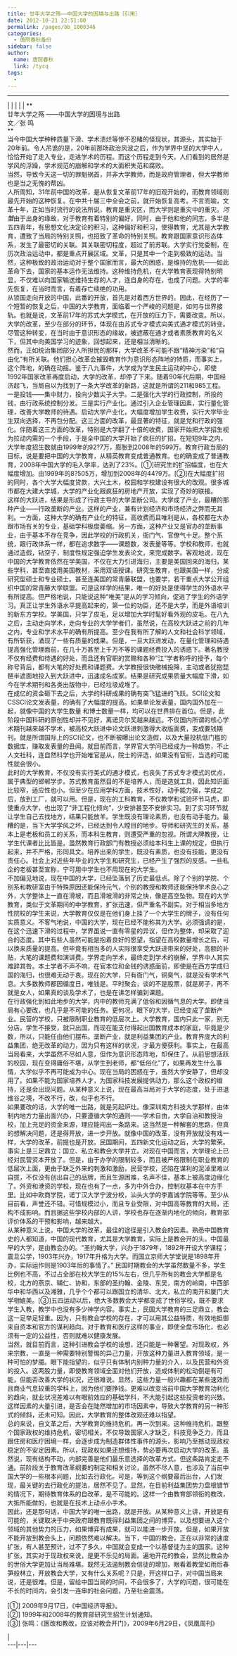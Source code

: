 ```yaml
---
title: 廿年大学之殇——中国大学的困境与出路［引用］
date: 2012-10-21 22:51:00
permalink: /pages/bb_1000346
categories: 
  - 唐院春秋备份
sidebar: false
author: 
  name: 唐院春秋
  link: /tycq
tags: 
  - 
---
```


* * *

  
|  |  |  |  |  **  
廿年大学之殇 ——中国大学的困境与出路  
文／张 鸣  
**  
当今中国大学种种质量下滑、学术溃烂等惨不忍睹的怪现状，其源头，其实始于20年前。令人吊诡的是，20年前那场政治风波之后，作为学界中坚的大学中人，恰恰开始了走入专业，走进学术的历程。而这个历程走到今天，人们看到的居然是学风的浮躁，学术规范的崩解和学术的大面积失范和腐败。  
当然，导致今天这一切的罪魁祸首，并非大学教师，而是政府管理者，但大学教师也是当之无愧的帮凶。  
人所周知，31年前中国的改革，是从恢复文革前17年的旧观开始的，而教育领域则最先开始的这种恢复。在中共十届三中全会之前，就开始恢复高考。不言而喻，文革十年，正如当时流行的说法所说，教育是重灾区，而大学则是重灾中的重灾。*河蟹*由于出身的缘故，对于教育有着特别的偏好，同时，由于他和他的同志，多半是五四青年，有思想文化决定论的积习，这种偏好和积习，使得教育，尤其是大学教育，遭致了当局的特别关照，也招致了革命的特别关照。教育跟国家意识形态体系，发生了最密切的关联。其关联密切程度，超过了前苏联。大学实行党委制，在历次政治运动中，都是重点开展区域。文革，只是其中一个走到极致的运动。当然，这种极致的政治运动对于整个国家而言，最大的困惑，是维持的危机——如此革命下去，国家的基本运作无法维持。这种维持危机，在大学教育表现得特别明显，不仅难以向国家输送维持生存的人才，连自身的存在，也成了问题。大学的率先恢复，在当时而言，有着存亡续绝的功用。  
从锁国走向开放的中国，此番的开放，首先是对着西方世界的。因此，在经历了一个短暂的恢复之后，中国的大学教育，面临着一个严峻的问题是，如何与世界接轨。也就是说，文革前17年的苏式大学模式，在开放的压力下，需要改变。所以，大学的改革，至少在部分的环节，体现在由苏式专才模式向美式通才模式的转变。尽管这种转变，在当时由于意识形态的缘故，被遮蔽在通才或者素质教育的名义下，但其中向美国学习的迹象，回想起来，还是相当清晰的。  
然而，正如统治集团部分人所担忧的那样，大学改革不可能不跟“精神污染”和“自由化”有所关联。他们担心改革会摧毁教育作为意识形态阵地的特质，而事实上，这个阵地，的确在动摇。鉴于八九事件，大学成为学生民主运动的中心，即使1992年国家改革再度启动，大学的改革，却停了下来。随着90年代后期，中国经济起飞，当局自以为找到了一条大学改革的新路，这就是所谓的211和985工程。一是投钱——集中财力，投向少数尖子大学。二是强化大学的行政控制，所投的钱，由行政系统控制分发。三是实行产业化。通过引入企业管理因素，实行量化管理，改善大学教师的待遇。启动大学产业化，大幅度增加学生收费，实行大学毕业生双向选择，不再包分配。这三方面的改革，最显著的特征，就是党和行政的强化。伴随着这三方面的改革，特别是大学翻了十倍的收费，国家开始把大学招生视为拉动内需的一个手段，于是全中国的大学开始了疯狂的扩招，在短短9年之内，大学年度招生数就由1999年的92?7万，膨胀到2008年的599万。教育行政当局的目标，说是要把中国的大学教育，从精英教育变成普通教育。也的确变成了普通教育，2008年中国大学的毛入学率，达到了23%。[①]研究生的扩招幅度，也在大幅度增加。由1999年的8?505万，增加到2008年的44?9万。[②]在大幅度扩招的同时，各个大学大幅度贷款，大兴土木，校园和学校建设有很大的改观。很多城市都在大建大学城，大学的产业化跟疯狂的房地产开放，实现了奇妙的联接。  
这样的大跃进，结果是形成了行政主导的大学垄断公司。大学成了产业，最糟的那种产业——行政垄断的产业。这样的产业，兼有计划经济和市场经济之弊而无其利。一方面，这种大学的确有产业化的特征，高收费而且唯利是从，各校都在大办跟市场有关的专业，基础学科极度萎缩。另一方面，这种产业又是官办的垄断事业，由于基本不存在竞争，因此学校的行政机关，衙门气、官僚气十足。整个系统，跟行政体系一样，都在追求数字——课题数，发表量等等。学校和教师，也就通过造假，钻空子，制度性规定强迫学生发表论文，来完成数字。客观地说，现在中国的大学教育依然在学美国，不仅在大力引进海归，主要是美国回来的海归，某些学科，甚至直接用美国教材，采用双语授课。研究生教育，也跟美国一样，分成研究型硕士和专业硕士。甚至连美国的常青藤联盟，也要学，若干重点大学公开组织中国的常青藤大学联盟。可是这样学的结果，唯一的好处是使得学生的外语水平有所提高。但严格地说，只能说这种“唯美”是从的学习倾向，促进了学生的外语学习。真正让学生外语水平提高起来的，第一位的功臣，还不是大学，而是外语培训的新东方学校。学美国，只学了皮毛，足以增加大学时髦好看外观的皮毛。在八九之后，主动走向学术，走向专业的大学学者们，虽然说，在高校大跃进之前的几年之内，专业和学术水平的确有所提高。至少在我有所了解的人文和社会科学领域，有所斩获，涌现了一些有质量的成果。但是，一旦大跃进发动，在量化管理和待遇提高强化管理面前，在几十万甚至上千万不等的课题经费投入的诱惑下。著名教授不仅有经费和待遇的好处，而且还有官职的赏赐和各种“江”学者称呼的授予，每个称号背后，都有大笔的好处费和课题费。大学教授很快缴械投降，主动或者犹抱琵琶半遮面地投入到大跃进中，迅速成名成家。结果是研究成果质量大幅度下滑，如今在学术期刊和各类出版物中，已经垃圾成堆了。  
在成亿的资金砸下去之后，大学的科研成果的确有突飞猛进的飞跃。SCI论文和CSSCI论文发表量，的确有了大幅度的提高。如果单论发表量，国内国外加在一起，就像中国的大学生数量
和博士数量一样，均可以在世界排在首位。但是，此阶段中国科研的原创性却并不见好，离诺贝尔奖越来越远。不仅国内所谓的核心学术期刊越来越不学术，被高校大跃进中论文跃进刺激得大收版面费，变成要钱期刊。就是所谓国际上的SCI论文，也不断被曝出论文造假，以及大量投机低门槛的数据库，赚取发表量的丑闻。就目前而言，学界官大学问已经成为一种趋势，不止人文社科，连自然科学也开始唯官是从，院士的评选，如果没有官衔，当选的可能性就会很小。  
此时的大学教育，不仅没有实行美式的通才模式，也丧失了苏式专才模式的优点，属于典型的邯郸学步。苏式教育虽然目的不是培养人，而是造就工具，因此知识面比较窄，适应性也小。但至少在应用学科方面，技术性好，动手能力强，学成之后，放到工厂，就可以用。但是，现在的工科教育，不仅教学和试验环节马虎，即使重点大学，也出现了“非工程化倾向”，少安排甚至不安排实习。到了实习环节就让学生自己去找地方，结果只能放羊。学生既没有理论素质，也没有动手能力。最糟的是，当下大学学风之坏，已经达到令人瞠目的地步。导师和研究生的关系，基本上是老板和员工的关系，而本科生教育，则遭受严重的忽视，所谓大牌教授，让学生代课者比比皆是。虽然教育行政部门有教授必须给本科生上课的规定，但执行起来，并不严格，形同具文。培养出来的学生，既没有素质，也没有技能，更没有责任心。社会上对近些年毕业的大学生和研究生，已经产生了强烈的反感。一些私企的老板甚至宣称，宁可用中学生也不用现在的大学生。  
不加偏见地说，现在中国的大学，已经坠落到了历史最低点。除了个别的学院、个别系和教研室由于特殊原因还能保持元气，个别的教授和教师还能保持学术良心之外，大学整体上一直在滑坡，而且滑坡滑的非常之快，像是高空坠物。现在的大学教育，类似于文革期间的中学教育，扩张迅速，但严重名不副实。对于相当多地方性院校的学生来说，大学教育仅仅是在他们身上挂了一个大学生的牌子，没有任何实质意义。不客气地说，中国的大学，现在已经不能称其为大学。必须强调的是，在这个迅速下滑的过程中，学界虽说一直有零星的异议，但作为整体，却采取了迎合的态度。其中有些人虽然可能是抱着良好的愿望，指望在高校数量增长之后，可以换来质量的提高。但毕竟有相当多的人实际很享受大跃进带来的好处，高额的补贴，大笔的课题费和演讲费。学界走向学术，最终走到学术的崩解，学界中人其实难辞其咎。本土学者不声不响，在官本位和金钱的诱惑面前，即使是在西方学成归国的海归，也很难无动于衷。现在的大学，只有衙门气，铜臭气，就是没有学术气息。大多数教师都因循度日，唯钱是。平时聚会，谈的不是股票，就是房子，再不就是女人，如果真的谈及学术了，也是在讲怎样骗到课题。  
在行政强化到如此地步的大学，内中的教师充满了低俗和因循气息的大学。即使当局有心要改，也几乎是不可能的任务。更何况，眼下的大学，已经变成了垄断产业。民营的学校，只被限制职业教育的低层次上。大学教育，国内只此一家，别无分店。学生不接受，就只出国，而现在能支付得起出国教育成本的家庭，毕竟是少数，所以，只能任由他们摆布。垄断产业，就是利益集团的产业。教育界庞大的利益集团，绝无改革的动力，因为只有这样的状况，才最方便获利。事实上，在最高当局看来，大学虽然不尽如人意，但作为意识形态阵地，却保住了。从前思想活跃的校园，现在变得庸俗不堪，从学生到老师，都“低俗化”了，如果再发生什么事情，大学似乎不再可能成为中心。现在当局的困惑在于，虽然大学安静了，但却没用了。如果不能为国家培养人才，为国家科技发展提供动力，那么这个政权的维持，还是会出现问题。从某种意义上说，现在最高当局对于大学的态度，处于进退维谷之境，不改不行，改，似乎也不行。  
如果要改的话，大学的唯一出路，就是另起炉灶。像深圳南方科技大学那样，由体制内地方力量出面兴办，只要遵循大学的通则——学术自由，大学自治和教授治校，加上充足的资金来源，理应能闯出一条路来。这当然是一种解套的思路，但真的想解决问题，还是得开放，进一步开放。就像中国的改革，没有开放就没有戏一样，大学的改革，前提也是开放。民国期间，五四新文化运动之后，大学的繁荣。事实上是三足鼎立：国立、私立和教会大学并立。对现在中国而言，大学理论上已经对民营资本开放了。但是，由于办学的限制较多，而且被严格限制在职业教育的低层次上面，更由于缺乏外来的刺激和激励，民营学校，还陷在谋利的泥淖里难以自拔，不仅没有创出自己的品牌，而且生源困难，名声不佳，基本上被高度边缘化了。外资和港资的学校，现在也有了一点，多为中外合办，控制权基本在中方手里。比如中欧商学院，诺丁汉大学宁波分校，汕头大学的李嘉诚学院等等。至少从目前看，声誉还不错。可惜规模过小，而且专业受限，对中国高等教育的大局，还构不成影响。而且据这些学校内部的人讲，学校也存在逐渐内地化的倾向，教育部评价体系的干预和影响，越来越大。  
从某种意义上说，中国大学的改革，最佳的途径是引入教会的因素。熟悉中国教育史的人都知道，中国的现代教育，尤其是大学教育，实际上是教会开的头。中国最早的大学，是由教会办的。“圣约翰大学，兴办于1879年，1892年开设大学课程；震旦公学，1903年兴办，1917年升格为大学。而国立京师大学堂说是1898年开办，实际运作则是1903年后的事情了。”
民国时期教会的大学虽然数量不多，学生比例也不高，不过占全部在校大学生的15%左右，但几乎所有的教会大学都是名校，北方的燕京、辅仁、协和，东部的圣约翰、金陵、东吴，南方的岭南，中西部华中和华西以及湘雅，几乎个个都可以跟国立的清华、北大，私立的南开和厦门大学相媲美。[③]五四运动以后，绝大多数教会大学都变成了世俗学校，既不要求学生入教，教学中也没有多少神学内容。事实上，民国大学教育的三足鼎立，教会这一足举足轻重。因为，只有教会学校的存在，才可以用其公益特质，有效地抵御来自资本和官方的谋利趋向。对于教育和医疗这样的事业，即使全盘市场化，也必须有一定的公益性，否则就难以健康发展。  
当然，就目前而言，这种引进教会学校的设想，还只能是一种奢望。对现政权，外来宗教，一直是一种需要特别警惕的异己力量，开放这种力量进入教育领域，是一种可怕的梦魇。眼下能指望的，似乎只有体制内别种力量的介入，以及民营和外资的投入。这两股力量，即使教育领域全面对他们开放，造成体制的松动倒是有可能，但能否改善大学的状况，还很难说。显然，这些力量一般兴趣都在某些速效而且商业气息较重的学科上，因为他们要挣钱。更难以改变当前中国大学教育功利化的趋向，就业状况差难以有眼前效应的基础学科，不大能引起这些投资者的兴致。这样因素的大量引进，是否会在陡然增加的市场因素中，导致大学教育的另一种形式的倾斜，还未可知。因此，大学教育的整体改观还难以指望。  
总的来说，自文革之后，大学教育的维持危机，再一次到来。这种维持危机，跟整个国家政权的维持危机，密切相关。不仅导致国家人才缺乏，科技竞争乏力，而且跟住房和医疗困境一样，会逐步成为制造群体性事件的源头，影响乃至撼动现政权稳定的不安定因素。所以，现政权如果还想维持，势必要再次启动大学的改革。虽然说，现有结构不动，内部完善是他们最乐意选择的改革方式，但这条路肯定走不通。前阶段关于教育改革纲要的制定和相关讨论，虽然不尽人意，也涉及了当前中国大学的一些根本问题，比如去行政化。可是，等到这个纲要最后出台，人们发现，最关键的去行政化的提法，居然不见了。显然，在目前利益集团势力盘根错节的情况下，期待教育体系的自改革，是不可能的。这样一个由教育部领衔的教改，大抵所能做的，也就是在技术上动点小手术。  
因此，还是那句话，中国大学的唯一出路，就是开放。从某种意义上讲，开放是有可能的，关键取决于中央政府跟教育既得利益集团之间的博弈，以及想要进入这个领域的其他势力的压力，如果博弈有成果，就可以能进一步开放。但是，如果开放不能开放到教会头上，问题依然难以解决。当下，中国的教会，正在以非常的速度扩张，有人甚至预计，过不了多久，中国就会变成一个以基督徒为主的国家。这种扩张，其实对于现政权来说，是更不乐见的局面。遍地开花的教会，显然比教会办的世俗大学更加让当局难堪。既然无法遏制教会信徒的增加，眼看着教堂如雨后春笋般林立，开放教会大学，又有什么关系呢？只是，开这样口子，对中国当局来说，还是很难。但是，留给中国当局的时间，不会很多了，大学的问题，很可能在不长的时间内，会引发一连串的社会问题，乃至社会震荡。  
  
[①] 2009年9月17日，《中国经济导报》。  
[②] 1999年和2008年的教育部研究生招生计划通知。  
[③] 张鸣：《医改和教改，应该对教会开门》，2009年6月29日，《凤凰周刊》  
  
|  
---|---|---